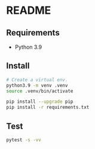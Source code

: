 # README

## Requirements

- Python 3.9

## Install

```bash
# Create a virtual env.
python3.9 -m venv .venv
source .venv/bin/activate

pip install --upgrade pip
pip install -r requirements.txt
```

## Test

```bash
pytest -s -vv
```
